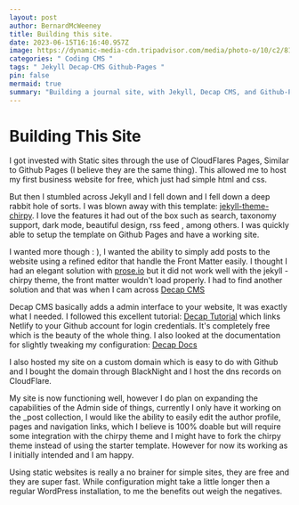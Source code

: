 ```yaml
---
layout: post
author: BernardMcWeeney
title: Building this site.
date: 2023-06-15T16:16:40.957Z
image: https://dynamic-media-cdn.tripadvisor.com/media/photo-o/10/c2/81/8a/photo1jpg.jpg?w=1200&h=-1&s=1
categories: " Coding CMS "
tags: " Jekyll Decap-CMS Github-Pages "
pin: false
mermaid: true
summary: "Building a journal site, with Jekyll, Decap CMS, and Github-Pages "
---
```

# Building This Site

I got invested with Static sites through the use of CloudFlares Pages, Similar to Github Pages (I believe they are the same thing). This allowed me to host my first business website for free, which just had simple html and css.

But then I stumbled across Jekyll and I fell down and I fell down a deep rabbit hole of sorts. I was blown away with this template: [jekyll-theme-chirpy](https://github.com/cotes2020/jekyll-theme-chirpy). I love the features it had out of the box such as search, taxonomy support, dark mode, beautiful design, rss feed , among others. I was quickly able to setup the template on Github Pages and have a working site.

I wanted more though : ), I wanted the ability to simply add posts to the website using a refined editor that handle the Front Matter easily. I thought I had an elegant solution with [prose.io](https://prose.io) but it did not work well with the jekyll - chirpy theme, the front matter wouldn't load properly.  I had to find another solution and that was when I cam across [Decap CMS](https://decapcms.org/) 

Decap CMS basically adds a admin interface to your website, It was exactly what I needed. I followed this excellent tutorial: [Decap Tutorial](https://sujaykundu.com/blog/how-to-setup-netlify-cms-with-github-pages-hosted-jekyll-blog/) which links Netlify to your Github account for login credentials. It's completely free which is the beauty of the whole thing. I also looked at the documentation for slightly tweaking my configuration: [Decap Docs](https://decapcms.org/docs/jekyll/)

I also hosted my site on a custom domain which is easy to do with Github and I bought the domain through BlackNight and I host the dns records on 	CloudFlare.

My site is now functioning well, however I do plan on expanding the capabilities of the Admin side of things, currently I only have it working on the _post collection, I would like the ability to easily edit the author profile, pages and navigation links, which I believe is 100% doable but will require some integration with the chirpy theme and I might have to fork the chirpy theme instead of using the starter template. However for now its working as I initially intended and I am happy.

Using static websites is really a no brainer for simple sites, they are free and they are super fast. While configuration might take a little longer then a regular WordPress installation, to me the benefits out weigh the negatives.